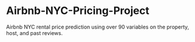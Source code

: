 # Airbnb-NYC-Pricing-Project
Airbnb NYC rental price prediction using over 90 variables on the property, host, and past reviews.
